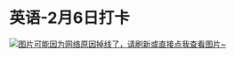 # 英语-2月6日打卡

[![图片可能因为网络原因掉线了，请刷新或直接点我查看图片~](https://cdn.jsdelivr.net/gh/ylsislove/image-home/test/20210209015228.jpg)](https://cdn.jsdelivr.net/gh/ylsislove/image-home/test/20210209015228.jpg)
